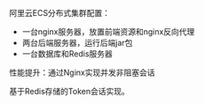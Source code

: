 阿里云ECS分布式集群配置：
 - 一台nginx服务器，放置前端资源和nginx反向代理
 - 两台后端服务器，运行后端jar包
 - 一台数据库和Redis服务器

性能提升：通过Nginx实现并发非阻塞会话

基于Redis存储的Token会话实现。



